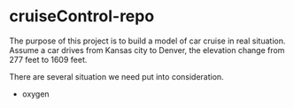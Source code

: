 # cruiseControl-repo

The purpose of this project is to build a model of car cruise in real situation. Assume a car drives from Kansas city to Denver, the elevation change from 277 feet to 1609 feet. 

There are several situation we need put into consideration. 
* oxygen 
